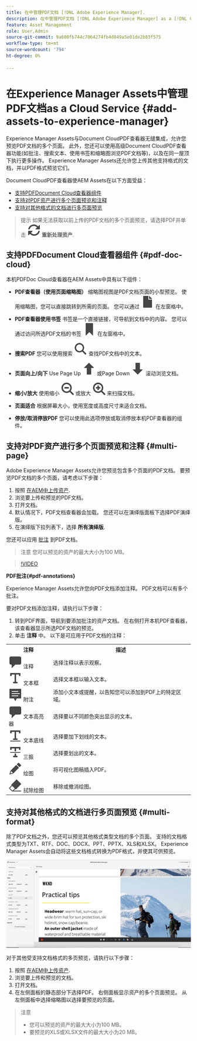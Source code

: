 ```yaml
---
title: 在中管理PDF文档 [!DNL Adobe Experience Manager].
description: 在中管理PDF文档 [!DNL Adobe Experience Manager] as a [!DNL Cloud Service].
feature: Asset Management
role: User,Admin
source-git-commit: 9a600fb744c7064274fb4d849a5e01de2b83f575
workflow-type: tm+mt
source-wordcount: '794'
ht-degree: 0%

---
```


# 在Experience Manager Assets中管理PDF文档as a Cloud Service {#add-assets-to-experience-manager}

Experience Manager Assets与Document CloudPDF查看器无缝集成，允许您预览PDF文档的多个页面。 此外，您还可以使用高级Document CloudPDF查看器功能(如批注、搜索文本、使用书签和缩略图浏览PDF文档等)，以及在同一屋顶下执行更多操作。 Experience Manager Assets还允许您上传其他支持格式的文档，并以PDF格式预览它们。

Document CloudPDF查看器使AEM Assets在以下方面受益：
* [支持PDFDocument Cloud查看器组件](#pdf-doc-cloud)
* [支持对PDF资产进行多个页面预览和注释](#multi-page)
* [支持对其他格式的文档进行多页面预览](#multi-format)

> 提示
> 如果无法获取以前上传的PDF文档的多个页面预览，请选择PDF并单击 **![重新处理](/help/assets/assets/Reprocess.svg) 重新处理资产**.

## 支持PDFDocument Cloud查看器组件 {#pdf-doc-cloud}

本机PDFDoc Cloud查看器在AEM Assets中具有以下组件：

* **PDF查看器（使用页面缩略图）** 缩略图视图是PDF文档页面的小型预览。 使用缩略图，您可以直接跳转到所需的页面。 您可以通过 ![缩略图](/help/assets/assets/thumbnail.svg) 在左窗格中。

* **PDF查看器使用书签** 书签是一个直接链接，可导航到文档中的内容。 您可以通过访问所选PDF文档的书签 ![书签](/help/assets/assets/bookmark.svg) 在左窗格中。

* **搜索PDF** 您可以使用搜索 ![搜索](/help/assets/assets/Search.svg) 查找PDF文档中的文本。

* **页面向上/向下** Use Page Up ![Page Up](/help/assets/assets/ArrowUp.svg) 或Page Down ![Page Down](/help/assets/assets/ArrowDown.svg) 滚动浏览文档。

* **缩小/放大** 使用缩小 ![缩小](/help/assets/assets/ZoomOut.svg) 或放大 ![放大](/help/assets/assets/ZoomIn.svg) 来扫描文档。

* **页面适合** 根据屏幕大小，使用宽度或高度尺寸来适合文档。

* **停放/取消停放PDF** 您可以使用此选项停放或取消停放本机PDF查看器的组件。

## 支持对PDF资产进行多个页面预览和注释 {#multi-page}

Adobe Experience Manager Assets允许您预览包含多个页面的PDF文档。 要预览PDF文档的多个页面，请考虑以下步骤：

1. 按照 [在AEM中上传资产](https://experienceleague.adobe.com/docs/experience-manager-cloud-service/content/assets/manage/add-assets.html?lang=en).
1. 浏览要上传和预览的PDF文档。
1. 打开文档。
1. 默认情况下，PDF文档查看器会加载。 您还可以在演绎版面板下选择PDF演绎版。
1. 在演绎版下拉列表下，选择 **所有演绎版**.

您还可以应用 [批注](#pdf-annotations) 到PDF文档。

> 注意
> 您可以预览的资产的最大大小为100 MB。

>[!VIDEO](https://video.tv.adobe.com/v/3409355)

<!--
![Multi-page Preview](/help/assets/assets/multi-page.png)
-->

**PDF批注{#pdf-annotations}**

Experience Manager Assets允许您向PDF文档添加注释。 PDF文档可以有多个批注。

要对PDF文档添加注释，请执行以下步骤：
1. 转到PDF界面，导航到要添加批注的资产文档。 在右侧打开本机PDF查看器，该查看器显示所选PDF文档的预览。
1. 单击 **注释** 中。
以下是可应用于PDF文档的注释：

<table>
        <tr>
             <th> 注释 </th>
            <th> 描述 </th>
        </tr>
        <tr>
           <td> <img src="/help/assets/assets/Comment.svg"> 注释 </td>
            <td> 选择注释以表示观察。 </td>
        </tr>
        <tr>
            <td> <img src="/help/assets/assets/Text.svg"> 文本框 </td>
            <td> 选择文本框以输入文本。 </td>
        </tr>
        <tr>
            <td> <img src="/help/assets/assets/Note.svg"> 附注 </td>
            <td> 添加小文本或提醒，以告知您可以添加到PDF上的特定区域。 </td>
        </tr>
        <tr>
            <td> <img src="/help/assets/assets/Comment.svg"> 文本高亮器 </td>
            <td> 选择要以不同颜色突出显示的文本。 </td>
        </tr>
        <tr>
            <td> <img src="/help/assets/assets/TextUnderline.svg"> 文本底线 </td>
            <td> 选择要加下划线的文本。 </td>
        </tr>
        <tr>
            <td> <img src="/help/assets/assets/TextStrikethrough.svg"> 三振 </td>
            <td> 选择要划出的文本。 </td>
        </tr>
        <tr>
            <td> <img src="/help/assets/assets/Draw.svg"> 绘图 </td>
            <td> 将可视化图稿插入PDF。 </td>
        </tr>
        <tr>
            <td> <img src="/help/assets/assets/Erase.svg"> 拭除绘图 </td>
             <td> 移除或撤消绘图。 </td>
        </tr>
    </table>

## 支持对其他格式的文档进行多页面预览 {#multi-format}

除了PDF文档之外，您还可以预览其他格式类型文档的多个页面。 支持的文档格式类型为TXT、RTF、DOC、DOCX、PPT、PPTX、XLS和XLSX。 Experience Manager Assets会自动将这些文档格式转换为PDF格式，并使其可供预览。

![其他格式文档的多页预览](/help/assets/assets/multi-page-other-formats.png)

对于其他受支持文档格式的多页预览，请执行以下步骤：
1. 按照 [在AEM中上传资产](https://experienceleague.adobe.com/docs/experience-manager-cloud-service/content/assets/manage/add-assets.html?lang=en).
1. 浏览要上传和预览的文档。
1. 打开文档。
1. 在左侧面板的静态部分下选择PDF。 右侧面板显示资产的多个页面预览。 从左侧面板中选择缩略图以选择要预览的页面。

> 注意
> * 您可以预览的资产的最大大小为100 MB。
> * 要预览的XLS或XLSX文件的最大大小为20 MB。
> 

